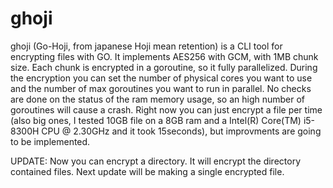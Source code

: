 # ghoji 

ghoji (Go-Hoji, from japanese Hoji mean retention) is a CLI tool for encrypting files with GO. It implements AES256 with GCM, with 1MB chunk size. 
Each chunk is encrypted in a goroutine, so it fully parallelized. During the encryption you can set the number of physical cores you want to use
and the number of max goroutines you want to run in parallel. No checks are done on the status of the ram memory usage, so an high number of goroutines
will cause a crash. Right now you can just encrypt a file per time (also big ones, I tested 10GB file on a 8GB ram and a Intel(R) Core(TM) i5-8300H CPU @ 2.30GHz and it took 15seconds), but improvments are going to be implemented.


UPDATE: 
Now you can encrypt a directory. It will encrypt the directory contained files. Next update will be making a single encrypted file. 
